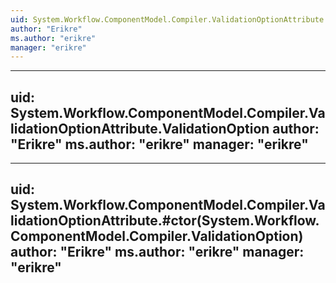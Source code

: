 ```yaml
---
uid: System.Workflow.ComponentModel.Compiler.ValidationOptionAttribute
author: "Erikre"
ms.author: "erikre"
manager: "erikre"
---
```


---
uid: System.Workflow.ComponentModel.Compiler.ValidationOptionAttribute.ValidationOption
author: "Erikre"
ms.author: "erikre"
manager: "erikre"
---

---
uid: System.Workflow.ComponentModel.Compiler.ValidationOptionAttribute.#ctor(System.Workflow.ComponentModel.Compiler.ValidationOption)
author: "Erikre"
ms.author: "erikre"
manager: "erikre"
---
